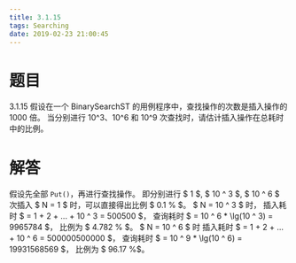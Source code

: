 ```yaml
---
title: 3.1.15
tags: Searching
date: 2019-02-23 21:00:45
---
```


# 题目

3.1.15
假设在一个 BinarySearchST 的用例程序中，查找操作的次数是插入操作的 1000 倍。
当分别进行 10^3、10^6 和 10^9 次查找时，请估计插入操作在总耗时中的比例。


# 解答

假设先全部 `Put()`，再进行查找操作。
即分别进行 $ 1 $, $ 10 ^ 3 $, $ 10 ^ 6 $ 次插入
$ N = 1 $ 时，可以直接得出比例 $ 0.1 \% $。
$ N = 10 ^ 3 $ 时，
插入耗时 $ =  1 + 2 + ... + 10 ^ 3 = 500500 $，
查询耗时 $ = 10 ^ 6 * \lg(10 ^ 3) = 9965784 $，
比例为 $ 4.782 \% $。
$ N = 10 ^ 6 $ 时
插入耗时 $ = 1 + 2 + ... + 10 ^ 6 = 500000500000 $，
查询耗时 $ = 10 ^ 9 * \lg(10 ^ 6) = 19931568569 $，
比例为 $ 96.17 \% ​$。